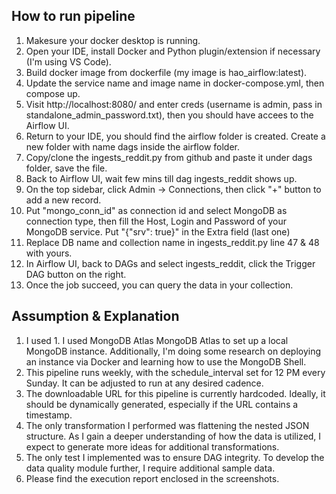 ## How to run pipeline
1. Makesure your docker desktop is running.
2. Open your IDE, install Docker and Python plugin/extension if necessary (I'm using VS Code).
3. Build docker image from dockerfile (my image is hao_airflow:latest).
4. Update the service name and image name in docker-compose.yml, then compose up.
5. Visit http://localhost:8080/ and enter creds (username is admin, pass in standalone_admin_password.txt), then you should have accees to the Airflow UI.
6. Return to your IDE, you should find the airflow folder is created. Create a new folder with name dags inside the airflow folder.
7. Copy/clone the ingests_reddit.py from github and paste it under dags folder, save the file.
8. Back to Airflow UI, wait few mins till dag ingests_reddit shows up.
9. On the top sidebar, click Admin -> Connections, then click "+" button to add a new record.
10. Put "mongo_conn_id" as connection id and select MongoDB as connection type, then fill the Host, Login and Password of your MongoDB service. Put "{"srv": true}" in the Extra field (last one)
11. Replace DB name and collection name in ingests_reddit.py line 47 & 48 with yours.
12. In Airflow UI, back to DAGs and select ingests_reddit, click the Trigger DAG button on the right.
13. Once the job succeed, you can query the data in your collection.

## Assumption & Explanation
1. I used 1. I used MongoDB Atlas MongoDB Atlas to set up a local MongoDB instance. Additionally, I'm doing some research on deploying an instance via Docker and learning how to use the MongoDB Shell.
2. This pipeline runs weekly, with the schedule_interval set for 12 PM every Sunday. It can be adjusted to run at any desired cadence.
3. The downloadable URL for this pipeline is currently hardcoded. Ideally, it should be dynamically generated, especially if the URL contains a timestamp.
4. The only transformation I performed was flattening the nested JSON structure. As I gain a deeper understanding of how the data is utilized, I expect to generate more ideas for additional transformations.
5. The only test I implemented was to ensure DAG integrity. To develop the data quality module further, I require additional sample data.
6. Please find the execution report enclosed in the screenshots.
